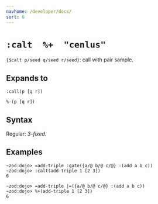 ```yaml
---
navhome: /developer/docs/
sort: 6
---
```


# `:calt  %+  "cenlus"` 

`{$calt p/seed q/seed r/seed}`: call with pair sample.

## Expands to

```
:call(p [q r])
```

```
%-(p [q r])
```

## Syntax

Regular: *3-fixed*.

## Examples

```
~zod:dojo> =add-triple :gate({a/@ b/@ c/@} :(add a b c))
~zod:dojo> :calt(add-triple 1 [2 3])
6
```

```
~zod:dojo> =add-triple |=({a/@ b/@ c/@} :(add a b c))
~zod:dojo> %+(add-triple 1 [2 3])
6
```
